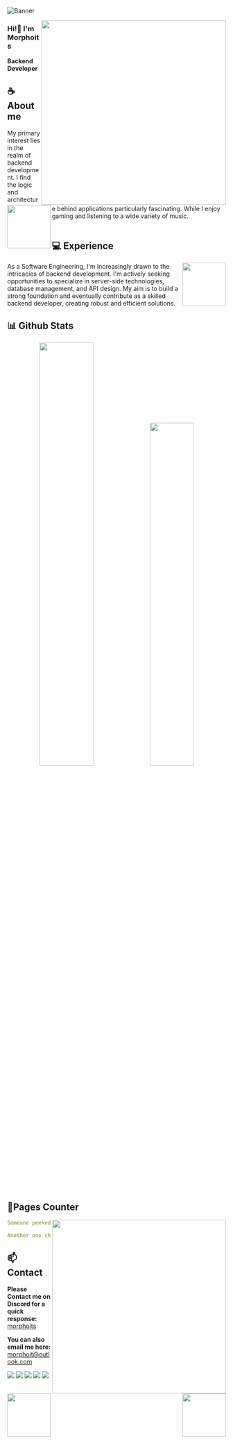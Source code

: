 ![Banner](https://i.ibb.co.com/ym0kj1kk/bg.webp)

<a href="https://discord.com/users/1360329973717794886"><img align="right" width="425" src="https://lanyard.cnrad.dev/api/1360329973717794886?&bg=0d1117&animated=false&hideDiscrim=true&borderRadius=5px&idleMessage=Probably%20doing%20something%20else..."></a>


### Hi!👋 I'm Morphoits

**Backend Developer** 

## **☕ About me**
<a href="https://github.com/Morphoits"><img align="left" width="100" src="https://i.ibb.co.com/1xQKZ0x/ava-aboutme.webp"></a>
My primary interest lies in the realm of backend development. I find the logic and architecture behind applications particularly fascinating. While I enjoy gaming and listening to a wide variety of music.
<br><br>

## **💻 Experience**
<a href="https://github.com/Morphoits"><img align="right" width="100" src="https://i.ibb.co.com/WWBhc1qq/ava-experience.png"></a>
As a Software Engineering, I'm increasingly drawn to the intricacies of backend development. I'm actively seeking opportunities to specialize in server-side technologies, database management, and API design. My aim is to build a strong foundation and eventually contribute as a skilled backend developer, creating robust and efficient solutions.


## **📊 Github Stats**
<p align="center"><img width="50%" src="https://github-readme-stats.vercel.app/api?username=Morphoits&show_icons=true&count_private=true&theme=react&hide_border=true&bg_color=0D1117"/> <img width="45%" src="https://github-readme-stats.vercel.app/api/top-langs/?username=Morphoits&show_icons=true&count_private=true&theme=react&hide_border=true&bg_color=0D1117&layout=compact"/>
</p>

<!-- ![snake gif](https://github.com/morphoits/morphoits/blob/output/github-snake-dark.svg) -->

<!-- ## **🎧 Spotify**
<p align="center">
<a href="https://spotify-github-profile.vercel.app/api/view?uid=z8vtap612j1ajql4wsyhl074i&redirect=true"><img src="https://spotify-github-profile.vercel.app/api/view?uid=z8vtap612j1ajql4wsyhl074i&cover_image=true&theme=default&show_offline=true&background_color=0d11170&interchange=false&bar_color_cover=true"></a><a href="https://open.spotify.com/user/z8vtap612j1ajql4wsyhl074i?si=6962aa5c8435476f"><img width="525" src="https://spotify-recently-played-readme.vercel.app/api?user=z8vtap612j1ajql4wsyhl074i"></a>
</p> -->

## **🧋Pages Counter**
<a href="https://discord.com/users/1360329973717794886"><img align="right" width=400 src="https://count.getloli.com/@morphoits?name=morphoits&theme=booru-lewd&padding=10&offset=0&scale=1&pixelated=1&darkmode=0"></a>
<a href="https://github.com/Morphoits"><img align="left" width="100" src="https://i.ibb.co.com/spzCXXny/ava-counter.png"></a>

```yaml
Someone peeked in! ;3

Another one checking things out. ;)
```
<!-- <br><br><br><br> -->
## **📫 Contact**
<a href="https://github.com/Morphoits"><img align="right" width="100" src="https://i.ibb.co.com/V0SX6810/ava-contact.png" /></a>
**Please Contact me on Discord for a quick response:** [morphoits](https://discord.com/users/1360329973717794886)

**You can also email me here:** morphoit@outlook.com

[![](https://img.shields.io/github/followers/Morphoits?label=Followers&style=social)](https://github.com/Morphoits)
[![](https://img.shields.io/badge/Discord-7289DA?logo=discord&logoColor=white)](https://discord.com/users/1360329973717794886)
[![](https://img.shields.io/badge/Steam-1a6a98?logo=steam&logoColor=white)](https://steamcommunity.com/id/Morphoits)
[![](https://img.shields.io/badge/Mail-D14836?logo=gmail&logoColor=white)](mailto:morphoits@outlook.com)
[![](https://img.shields.io/badge/Morhpoit-ff5c5a?logo=biolink&logoColor=white)](https://morphoit.is-a.dev)
